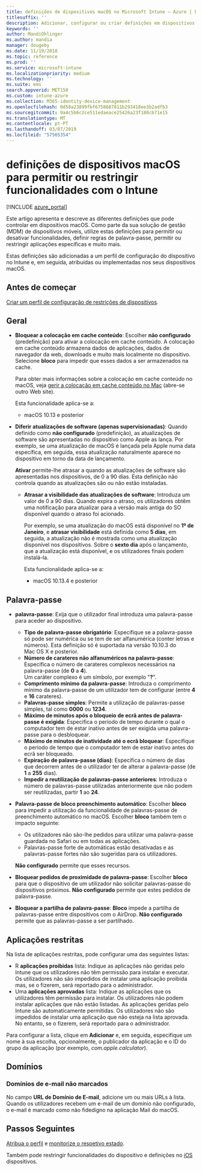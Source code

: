 ```yaml
---
title: definições de dispositivos macOS no Microsoft Intune – Azure | Documentos da Microsoft
titlesuffix: ''
description: Adicionar, configurar ou criar definições em dispositivos macOS para restringir funcionalidades, incluindo a definição de requisitos de palavra-passe, controlar o ecrã bloqueado, utilize aplicações incorporadas, adicionar restrito ou aplicações aprovadas, lidar com dispositivos bluetooth, ligar para a cloud na cópia de segurança e o armazenamento, ativar o modo de local público, adicionar domínios e controlar como os utilizadores interagem com o browser Safari no Microsoft Intune.
keywords: ''
author: MandiOhlinger
ms.author: mandia
manager: dougeby
ms.date: 11/19/2018
ms.topic: reference
ms.prod: ''
ms.service: microsoft-intune
ms.localizationpriority: medium
ms.technology: ''
ms.suite: ems
search.appverid: MET150
ms.custom: intune-azure
ms.collection: M365-identity-device-management
ms.openlocfilehash: 0d58a23899fbf6758687811b293418ee3b2adfb3
ms.sourcegitcommit: 9a4c5b6c2ce511edaeace25426a23f180cb71e15
ms.translationtype: MT
ms.contentlocale: pt-PT
ms.lasthandoff: 03/07/2019
ms.locfileid: "57565354"
---
```

# <a name="macos-device-settings-to-allow-or-restrict-features-using-intune"></a>definições de dispositivos macOS para permitir ou restringir funcionalidades com o Intune

[!INCLUDE [azure_portal](./includes/azure_portal.md)]

Este artigo apresenta e descreve as diferentes definições que pode controlar em dispositivos macOS. Como parte da sua solução de gestão (MDM) de dispositivos móveis, utilize estas definições para permitir ou desativar funcionalidades, definir regras de palavra-passe, permitir ou restringir aplicações específicas e muito mais.

Estas definições são adicionadas a um perfil de configuração do dispositivo no Intune e, em seguida, atribuídas ou implementadas nos seus dispositivos macOS.

## <a name="before-you-begin"></a>Antes de começar

[Criar um perfil de configuração de restrições de dispositivos](device-restrictions-configure.md#create-the-profile).

## <a name="general"></a>Geral

- **Bloquear a colocação em cache conteúdo**: Escolher **não configurado** (predefinição) para ativar a colocação em cache conteúdo. A colocação em cache conteúdo armazena dados de aplicações, dados de navegador da web, downloads e muito mais localmente no dispositivo. Selecione **bloco** para impedir que esses dados a ser armazenados na cache.

  Para obter mais informações sobre a colocação em cache conteúdo no macOS, veja [gerir a colocação em cache conteúdo no Mac](https://support.apple.com/guide/mac-help/manage-content-caching-on-mac-mchl3b6c3720/mac) (abre-se outro Web site).

  Esta funcionalidade aplica-se a:  
  - macOS 10.13 e posterior

- **Diferir atualizações de software (apenas supervisionadas)**: Quando definido como **não configurado** (predefinição), as atualizações de software são apresentadas no dispositivo como Apple as lança. Por exemplo, se uma atualização de macOS é lançada pela Apple numa data específica, em seguida, essa atualização naturalmente aparece no dispositivo em torno da data de lançamento.

  **Ativar** permite-lhe atrasar a quando as atualizações de software são apresentadas nos dispositivos, de 0 a 90 dias. Esta definição não controla quando as atualizações são ou não estão instaladas. 

  - **Atrasar a visibilidade das atualizações de software**: Introduza um valor de 0 a 90 dias. Quando expira o atraso, os utilizadores obtêm uma notificação para atualizar para a versão mais antiga do SO disponível quando o atraso foi acionado.

    Por exemplo, se uma atualização do macOS está disponível no **1º de Janeiro**, e **atrasar visibilidade** está definida como **5 dias**, em seguida, a atualização não é mostrada como uma atualização disponível nos dispositivos. Sobre o **sexto dia** após o lançamento, que a atualização está disponível, e os utilizadores finais podem instalá-la.

    Esta funcionalidade aplica-se a:  
    - macOS 10.13.4 e posterior

## <a name="password"></a>Palavra-passe

- **palavra-passe**: Exija que o utilizador final introduza uma palavra-passe para aceder ao dispositivo.
  - **Tipo de palavra-passe obrigatório**: Especifique se a palavra-passe só pode ser numérica ou se tem de ser alfanumérica (conter letras e números). Esta definição só é suportada na versão 10.10.3 do Mac OS X e posterior.
  - **Número de carateres não alfanuméricos na palavra-passe**: Especifica o número de carateres complexos necessários na palavra-passe (de **0** a **4**).<br>Um caráter complexo é um símbolo, por exemplo "**?**".
  - **Comprimento mínimo da palavra-passe**: Introduza o comprimento mínimo da palavra-passe de um utilizador tem de configurar (entre **4** e **16** carateres).
  - **Palavras-passe simples**: Permite a utilização de palavras-passe simples, tal como **0000** ou **1234**.
  - **Máximo de minutos após o bloqueio de ecrã antes de palavra-passe é exigida**: Especifica o período de tempo durante o qual o computador tem de estar inativo antes de ser exigida uma palavra-passe para o desbloquear.
  - **Máximo de minutos de inatividade até o ecrã bloquear**: Especifique o período de tempo que o computador tem de estar inativo antes do ecrã ser bloqueado.
  - **Expiração de palavra-passe (dias)**: Especifica o número de dias que decorrem antes de o utilizador ter de alterar a palavra-passe (de **1** a **255** dias).
  - **Impedir a reutilização de palavras-passe anteriores**: Introduza o número de palavras-passe utilizadas anteriormente que não podem ser reutilizadas, partir **1** ao **24**.

- **Palavra-passe de bloco preenchimento automático**: Escolher **bloco** para impedir a utilização da funcionalidade de palavras-passe de preenchimento automático no macOS. Escolher **bloco** também tem o impacto seguinte:

  - Os utilizadores não são-lhe pedidos para utilizar uma palavra-passe guardada no Safari ou em todas as aplicações.
  - Palavras-passe forte de automáticas estão desativadas e as palavras-passe fortes não são sugeridas para os utilizadores.

  **Não configurado** permite que esses recursos.

- **Bloquear pedidos de proximidade de palavra-passe**: Escolher **bloco** para que o dispositivo de um utilizador não solicitar palavras-passe do dispositivos próximos. **Não configurado** permite que estes pedidos de palavra-passe.

- **Bloquear a partilha de palavra-passe**: **Bloco** impede a partilha de palavras-passe entre dispositivos com o AirDrop. **Não configurado** permite que as palavras-passe a ser partilhado.

## <a name="restricted-apps"></a>Aplicações restritas

Na lista de aplicações restritas, pode configurar uma das seguintes listas:

- R **aplicações proibidas** lista: Indique as aplicações não geridas pelo Intune que os utilizadores não têm permissão para instalar e executar. Os utilizadores não são impedidos de instalar uma aplicação proibida mas, se o fizerem, será reportado para o administrador.
- Uma **aplicações aprovadas** lista: Indique as aplicações que os utilizadores têm permissão para instalar. Os utilizadores não podem instalar aplicações que não estão listadas. As aplicações geridas pelo Intune são automaticamente permitidas. Os utilizadores não são impedidos de instalar uma aplicação que não esteja na lista aprovada. No entanto, se o fizerem, será reportado para o administrador.

Para configurar a lista, clique em **Adicionar** e, em seguida, especifique um nome à sua escolha, opcionalmente, o publicador da aplicação e o ID do grupo da aplicação (por exemplo, *com.apple.calculator*).

## <a name="domains"></a>Domínios

### <a name="unmarked-email-domains"></a>Domínios de e-mail não marcados

No campo **URL de Domínio de E-mail**, adicione um ou mais URLs à lista. Quando os utilizadores recebem um e-mail de um domínio não configurado, o e-mail é marcado como não fidedigno na aplicação Mail do macOS.

## <a name="next-steps"></a>Passos Seguintes

[Atribua o perfil](device-profile-assign.md) e [monitorize o respetivo estado](device-profile-monitor.md).

Também pode restringir funcionalidades do dispositivo e definições no [iOS](device-restrictions-ios.md) dispositivos.